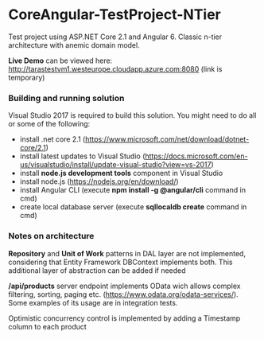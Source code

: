 # CoreAngular-TestProject-NTier
Test project using ASP.NET Core 2.1 and Angular 6. Classic n-tier architecture with anemic domain model.

**Live Demo** can be viewed here: http://tarastestvm1.westeurope.cloudapp.azure.com:8080 (link is temporary)

### Building and running solution
Visual Studio 2017 is required to build this solution. You might need to do all or some of the following:
  - install .net core 2.1 (https://www.microsoft.com/net/download/dotnet-core/2.1)
  - install latest updates to Visual Studio (https://docs.microsoft.com/en-us/visualstudio/install/update-visual-studio?view=vs-2017)
  - install **node.js development tools** component in Visual Studio
  - install node.js (https://nodejs.org/en/download/)
  - install Angular CLI (execute **npm install -g @angular/cli** command in cmd)
  - create local database server (execute **sqllocaldb create** command in cmd)
  
### Notes on architecture
**Repository** and **Unit of Work** patterns in DAL layer are not implemented, considering that Entity Framework DBContext implements both. This additional layer of abstraction can be added if needed

**/api/products** server endpoint implements OData wich allows complex filtering, sorting, paging etc. (https://www.odata.org/odata-services/). Some examples of its usage are in integration tests.

Optimistic concurrency control is implemented by adding a Timestamp column to each product
